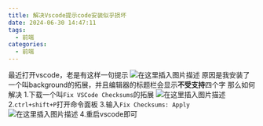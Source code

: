 ```yaml
---
title: 解决Vscode提示code安装似乎损坏
date: 2024-06-30 14:47:11
tags:
  - 前端
categories:
  - 前端
---
```


﻿最近打开vscode，老是有这样一句提示
![在这里插入图片描述](https://img-blog.csdnimg.cn/20200715211322687.png)
原因是我安装了一个叫background的拓展，并且编辑器的标题栏会显示**不受支持**四个字
那么如何解决
1.下载一个叫`Fix VSCode Checksums`的拓展
![在这里插入图片描述](https://img-blog.csdnimg.cn/20200715211656375.png)
2.`ctrl+shift+P`打开命令面板
3.输入`Fix Checksums: Apply`
![在这里插入图片描述](https://img-blog.csdnimg.cn/20200715211910950.png)
4.重启vscode即可
